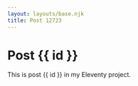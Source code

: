 ```yaml
---
layout: layouts/base.njk
title: Post 12723
---
```


# Post {{ id }}

This is post {{ id }} in my Eleventy project.
